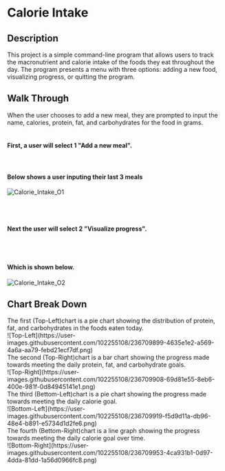 <h1>Calorie Intake</h1>


<h2>Description</h2>
This project is a simple command-line program that allows users to track the macronutrient and calorie intake of the foods they eat throughout the day. The program presents a menu with three options: adding a new food, visualizing progress, or quitting the program. 

<h2>Walk Through</h2>
When the user chooses to add a new meal, they are prompted to input the name, calories, protein, fat, and carbohydrates for the food in grams. 
<br />
<br />

<h4>First, a user will select 1 "Add a new meal".</h4>
<br />
<h4>Below shows a user inputing their last 3 meals</h4>

![Calorie_Intake_O1](https://user-images.githubusercontent.com/102255108/236708340-8aa1a364-e204-4601-b2cd-f80074dc550d.png)

<br />
<br />
<h4>Next the user will select 2 "Visualize progress".</h4>
<br />
<br />
<h4>Which is shown below.</h4>

![Calorie_Intake_O2](https://user-images.githubusercontent.com/102255108/236708954-725098f2-842c-452e-848f-880ad1570835.png)


<h2>Chart Break Down</h2>
 The first (Top-Left)chart is a pie chart showing the distribution of protein, fat, and carbohydrates in the foods eaten today.
 <br />
 ![Top-Left](https://user-images.githubusercontent.com/102255108/236709899-4635e1e2-a569-4a6a-aa79-febd21ecf7df.png)

 <br />
 The second (Top-Right)chart is a bar chart showing the progress made towards meeting the daily protein, fat, and carbohydrate goals.
 <br />
 ![Top-Right](https://user-images.githubusercontent.com/102255108/236709908-69d81e55-8eb6-400e-981f-0d84945141e1.png)
 
 <br />
 The third (Bettom-Left)chart is a pie chart showing the progress made towards meeting the daily calorie goal. 
 <br />
 ![Bottom-Left](https://user-images.githubusercontent.com/102255108/236709919-f5d9d11a-db96-48e4-b891-e5734d1d2fe6.png)
 
 <br />
 The fourth (Bettom-Right)chart is a line graph showing the progress towards meeting the daily calorie goal over time.
 <br />
 ![Bottom-Right](https://user-images.githubusercontent.com/102255108/236709953-4ca931b1-0d97-4dda-81dd-1a56d0966fc8.png)

 
